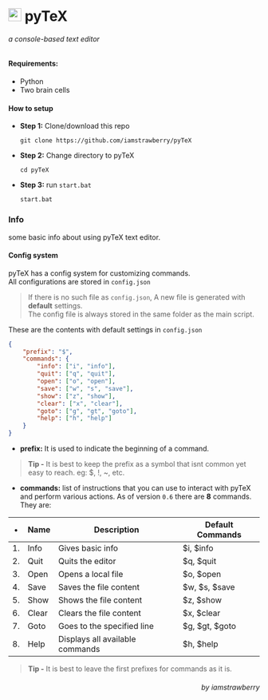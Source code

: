 # <img src='https://github.com/iamstrawberry/pyTeX/blob/02fec35101cd3c34312182baf978620b0b024388/logo.ico' height='26'> <b>pyTeX</b>
<h6>a console-based text editor</h6>

#### Requirements:
- Python
- Two brain cells

#### How to setup
- **Step 1:** Clone/download this repo


      git clone https://github.com/iamstrawberry/pyTeX


- **Step 2:** Change directory to pyTeX


      cd pyTeX
      

- **Step 3:** run `start.bat`


      start.bat      
      
### Info
some basic info about using pyTeX text editor.
#### Config system
pyTeX has a config system for customizing commands.<br>
All configurations are stored in `config.json`
> If there is no such file as `config.json`, A new file is generated with **default** settings.<br>The config file is always stored in the same folder as the main script.

These are the contents with default settings in `config.json`
```json
{
    "prefix": "$",
    "commands": {
        "info": ["i", "info"],
        "quit": ["q", "quit"],
        "open": ["o", "open"],
        "save": ["w", "s", "save"],
        "show": ["z", "show"],
        "clear": ["x", "clear"],
        "goto": ["g", "gt", "goto"],
        "help": ["h", "help"]
    }
}
```
- **prefix:** It is used to indicate the beginning of a command.
> **Tip -** It is best to keep the prefix as a symbol that isnt common yet easy to reach. eg: $, !, ~, etc.
- **commands:** list of instructions that you can use to interact with pyTeX and perform various actions. As of version `0.6` there are **8** commands. They are:

| •  | Name  | Description                     | Default Commands |
|----|-------|---------------------------------|------------------|
| 1. | Info  | Gives basic info                | $i, $info        |
| 2. | Quit  | Quits the editor                | $q, $quit        |
| 3. | Open  | Opens a local file              | $o, $open        |
| 4. | Save  | Saves the file content          | $w, $s, $save    |
| 5. | Show  | Shows the file content          | $z, $show        |
| 6. | Clear | Clears the file content         | $x, $clear       |
| 7. | Goto  | Goes to the specified line      | $g, $gt, $goto   |
| 8. | Help  | Displays all available commands | $h, $help        |

> **Tip -** It is best to leave the first prefixes for commands as it is.
<h6 align='right'>by iamstrawberry</h6>
